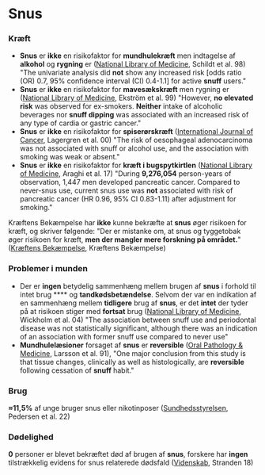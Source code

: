 # Snus

### Kræft

* **Snus** er **ikke** en risikofaktor for **mundhulekræft** men indtagelse af **alkohol** og **rygning** er ([National Library of Medicine](https://pubmed.ncbi.nlm.nih.gov/9663593/), Schildt et al. 98) "The univariate analysis did **not** show any increased risk \[odds ratio (OR) 0.7, 95% confidence interval (CI) 0.4-1.1] for active **snuff** users."
* **Snus** er **ikke** en risikofaktor for **mavesækskræft** men rygning er ([National Library of Medicine](https://pubmed.ncbi.nlm.nih.gov/10471531/), Ekström et al. 99) "However, **no elevated risk** was observed for ex-smokers. **Neither** intake of alcoholic beverages nor **snuff dipping** was associated with an increased risk of any type of cardia or gastric cancer."
* **Snus** er **ikke** en risikofaktor for **spiserørskræft** ([International Journal of Cancer](https://onlinelibrary.wiley.com/doi/full/10.1002/\(SICI\)1097-0215\(20000201\)85%3A3%3C340%3A%3AAID-IJC8%3E3.0.CO%3B2-N), Lagergren et al. 00) "The risk of oesophageal adenocarcinoma was not associated with snuff or alcohol use, and the association with smoking was weak or absent."
* **Snus** er **ikke** en risikofaktor for **kræft i bugspytkirtlen** ([National Library of Medicine](https://pubmed.ncbi.nlm.nih.gov/28486772/), Araghi et al. 17) "During **9,276,054** person-years of observation, 1,447 men developed pancreatic cancer. Compared to never-snus use, current snus use was **not** associated with risk of pancreatic cancer (HR 0.96, 95% CI 0.83-1.11) after adjustment for smoking."

Kræftens Bekæmpelse har **ikke** kunne bekræfte at **snus** øger risikoen for kræft, og skriver følgende: "Der er mistanke om, at snus og tyggetobak øger risikoen for kræft, **men der mangler mere forskning på området.**" ([Kræftens Bekæmpelse](https://www.cancer.dk/forebyg/undga-roeg-og-rygning/snus/om-snus/), Kræftens Bekæmpelse)

### Problemer i munden

* Der er **ingen** betydelig sammenhæng mellem brugen af **snus** i forhold til intet brug **** og **tandkødsbetændelse**. Selvom der var en indikation af en sammenhæng mellem **tidligere** brug af **snus**, er det **intet** der tyder på at risikoen stiger med **fortsat** brug ([National Library of Medicine](https://pubmed.ncbi.nlm.nih.gov/15848977/), Wickholm et al. 04) "The association between snuff use and periodontal disease was not statistically significant, although there was an indication of an association with former snuff use compared to never use"
* **Mundhulelæsioner** forsaget af **snus** er **reversible** ([Oral Pathology & Medicine](https://onlinelibrary.wiley.com/doi/abs/10.1111/j.1600-0714.1991.tb00924.x), Larsson et al. 91), "One major conclusion from this study is that tissue changes, clinically as well as histologically, are **reversible** following cessation of **snuff** habit."

### Brug

**≈11,5%** af unge bruger snus eller nikotinposer ([Sundhedsstyrelsen](https://www.sst.dk/-/media/Udgivelser/2022/Nikotinprodukter/Brug-af-roegfri-nikotinprodukter-blandt-unge.ashx), Pedersen et al. 22)

### Dødelighed

**0** personer er blevet bekræftet død af brugen af **snus**, forskere har **ingen** tilstrækkelig evidens for snus relaterede dødsfald ([Videnskab](https://videnskab.dk/krop-sundhed/snus-er-langt-mindre-sundhedsskadelig-end-antaget), Stranden 18)
